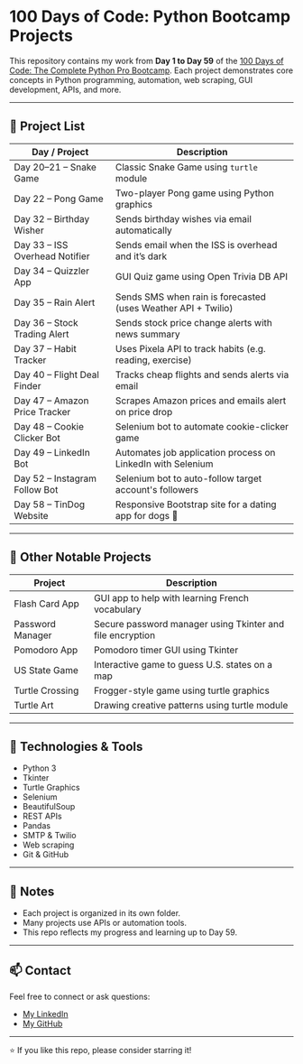 # 100 Days of Code: Python Bootcamp Projects

This repository contains my work from **Day 1 to Day 59** of the [100 Days of Code: The Complete Python Pro Bootcamp](https://www.udemy.com/course/100-days-of-code/). Each project demonstrates core concepts in Python programming, automation, web scraping, GUI development, APIs, and more.

---

## 📆 Project List

| Day / Project | Description |
|---------------|-------------|
| Day 20–21 – Snake Game | Classic Snake Game using `turtle` module |
| Day 22 – Pong Game | Two-player Pong game using Python graphics |
| Day 32 – Birthday Wisher | Sends birthday wishes via email automatically |
| Day 33 – ISS Overhead Notifier | Sends email when the ISS is overhead and it’s dark |
| Day 34 – Quizzler App | GUI Quiz game using Open Trivia DB API |
| Day 35 – Rain Alert | Sends SMS when rain is forecasted (uses Weather API + Twilio) |
| Day 36 – Stock Trading Alert | Sends stock price change alerts with news summary |
| Day 37 – Habit Tracker | Uses Pixela API to track habits (e.g. reading, exercise) |
| Day 40 – Flight Deal Finder | Tracks cheap flights and sends alerts via email |
| Day 47 – Amazon Price Tracker | Scrapes Amazon prices and emails alert on price drop |
| Day 48 – Cookie Clicker Bot | Selenium bot to automate cookie-clicker game |
| Day 49 – LinkedIn Bot | Automates job application process on LinkedIn with Selenium |
| Day 52 – Instagram Follow Bot | Selenium bot to auto-follow target account's followers |
| Day 58 – TinDog Website | Responsive Bootstrap site for a dating app for dogs 🐶 |

---

## 🧩 Other Notable Projects

| Project | Description |
|---------|-------------|
| Flash Card App | GUI app to help with learning French vocabulary |
| Password Manager | Secure password manager using Tkinter and file encryption |
| Pomodoro App | Pomodoro timer GUI using Tkinter |
| US State Game | Interactive game to guess U.S. states on a map |
| Turtle Crossing | Frogger-style game using turtle graphics |
| Turtle Art | Drawing creative patterns using turtle module |

---

## 🚀 Technologies & Tools

- Python 3
- Tkinter
- Turtle Graphics
- Selenium
- BeautifulSoup
- REST APIs
- Pandas
- SMTP & Twilio
- Web scraping
- Git & GitHub

---

## 📌 Notes

- Each project is organized in its own folder.
- Many projects use APIs or automation tools.
- This repo reflects my progress and learning up to Day 59.

---

## 📫 Contact

Feel free to connect or ask questions:
- [My LinkedIn](https://www.linkedin.com/in/hibaould/)
- [My GitHub](https://github.com/HibaViba)

---

⭐️ If you like this repo, please consider starring it!

